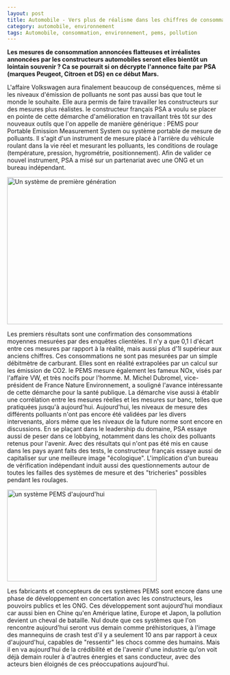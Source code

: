 ```yaml
---
layout: post
title: Automobile - Vers plus de réalisme dans les chiffres de consommation?
category: automobile, environnement
tags: Automobile, consommation, environnement, pems, pollution
---
```

**Les mesures de consommation annoncées flatteuses et irréalistes annoncées par les constructeurs automobiles seront elles bientôt un lointain souvenir ? Ca se pourrait si on décrypte l'annonce faite par PSA (marques Peugeot, Citroen et DS) en ce début Mars.**

L'affaire Volkswagen aura finalement beaucoup de conséquences, même si les niveaux d'émission de polluants ne sont pas aussi bas que tout le monde le souhaite. Elle aura permis de faire travailler les constructeurs sur des mesures plus réalistes. le constructeur français PSA a voulu se placer en pointe de cette démarche d'amélioration en travaillant très tôt sur des nouveaux outils que l'on appelle de manière générique : PEMS pour Portable Emission Measurement System ou système portable de mesure de polluants. Il s'agit d'un instrument de mesure placé à l'arrière du véhicule roulant dans la vie réel et mesurant les polluants, les conditions de roulage (température, pression, hygrométrie, positionnement). Afin de valider ce nouvel instrument, PSA a misé sur un partenariat avec une ONG et un bureau indépendant.

<img class="size-full wp-image-1015" src="https://cheziceman.files.wordpress.com/2016/03/pems2.jpg" alt="Un système de première génération" width="516" height="343" /> 

Les premiers résultats sont une confirmation des consommations moyennes mesurées par des enquêtes clientèles. Il n'y a que 0,1 l d'écart entre ces mesures par rapport à la réalité, mais aussi plus d'1l supérieur aux anciens chiffres. Ces consommations ne sont pas mesurées par un simple débitmètre de carburant. Elles sont en réalité extrapolées par un calcul sur les émission de CO2. le PEMS mesure également les fameux NOx, visés par l'affaire VW, et très nocifs pour l'homme. M. Michel Dubromel, vice-président de France Nature Environnement, a souligné l'avance intéressante de cette démarche pour la santé publique. La démarche vise aussi à établir une corrélation entre les mesures réelles et les mesures sur banc, telles que pratiquées jusqu'à aujourd'hui. Aujourd'hui, les niveaux de mesure des différents polluants n'ont pas encore été validées par les divers intervenants, alors même que les niveaux de la future norme sont encore en discussions. En se plaçant dans le leadership du domaine, PSA essaye aussi de peser dans ce lobbying, notamment dans les choix des polluants retenus pour l'avenir. Avec des résultats qui n'ont pas été mis en cause dans les pays ayant faits des tests, le constructeur français essaye aussi de capitaliser sur une meilleure image "écologique". L'implication d'un bureau de vérification indépendant induit aussi des questionnements autour de toutes les failles des systèmes de mesure et des "tricheries" possibles pendant les roulages.

<img class="size-full wp-image-1016" src="https://cheziceman.files.wordpress.com/2016/03/pems1.jpg" alt="un système PEMS d'aujourd'hui" width="349" height="214" />

Les fabricants et concepteurs de ces systèmes PEMS sont encore dans une phase de développement en concertation avec les constructeurs, les pouvoirs publics et les ONG. Ces développement sont aujourd'hui mondiaux car aussi bien en Chine qu'en Amérique latine, Europe et Japon, la pollution devient un cheval de bataille. Nul doute que ces systèmes que l'on rencontre aujourd'hui seront vus demain comme préhistoriques, à l'image des mannequins de crash test d'il y a seulement 10 ans par rapport à ceux d'aujourd'hui, capables de "ressentir" les chocs comme des humains. Mais il en va aujourd'hui de la crédibilité et de l'avenir d'une industrie qu'on voit déjà demain rouler à d'autres énergies et sans conducteur, avec des acteurs bien éloignés de ces préoccupations aujourd'hui.
